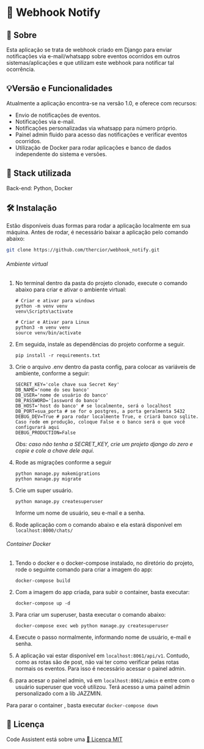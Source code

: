# 🚀 Webhook Notify

## 📒 Sobre

Esta aplicação se trata de webhook criado em Django para enviar notificações via e-mail/whatsapp sobre eventos ocorridos em outros sistemas/aplicações e que utilizam este webhook para notificar tal ocorrência.

## 💡Versão e Funcionalidades

Atualmente a aplicação encontra-se na versão 1.0, e oferece com recursos:

* Envio de notificações de eventos.
* Notificações via e-mail.
* Notificações personalizadas via whatsapp para número próprio.
* Painel admin fluido para acesso das notificações e verificar eventos ocorridos.
* Utilização de Docker para rodar aplicações e banco de dados independente do sistema e versões.

## 🧱 Stack utilizada

Back-end: Python, Docker

## 🛠 Instalação

Estão disponíveis duas formas para rodar a aplicação localmente em sua máquina. Antes de rodar, é necessário baixar a aplicação pelo comando abaixo:

```bash
git clone https://github.com/thercior/webhook_notify.git
```

###### Ambiente virtual

1. No terminal dentro da pasta do projeto clonado, execute o comando abaixo para criar e ativar o ambiente virtual:

   ```shell
   # Criar e ativar para windows
   python -m venv venv
   venv\Scripts\activate

   # Criar e Ativar para Linux
   python3 -m venv venv
   source venv/bin/activate
   ```
2. Em seguida, instale as dependências do projeto conforme a seguir.

   ```shell
   pip install -r requirements.txt
   ```
3. Crie o arquivo .env dentro da pasta config, para colocar as variáveis de ambiente, conforme a seguir:

   ```
   SECRET_KEY='cole chave sua Secret Key' 
   DB_NAME='nome do seu banco'
   DB_USER='nome de usuário do banco'
   DB_PASSWORD='[assword do banco'
   DB_HOST='host do banco' # se localmente, será o localhost
   DB_PORT=sua_porta # se for o postgres, a porta geralmenta 5432
   DEBUG_DEV=True # para rodar localmente True, e criará banco sqlite. Caso rode em produção, coloque False e o banco será o que você configurará aqui
   DEBUG_PRODUCTION=False
   ```

   *Obs: caso não tenha a SECRET_KEY, crie um projeto django do zero e copie e cole a chave dele aqui.*
4. Rode as migrações conforme a seguir

   ```shell
   python manage.py makemigrations
   python manage.py migrate
   ```
5. Crie um super usuário.

   ```shell
   python manage.py createsuperuser
   ```

   Informe um nome de usuário, seu e-mail e a senha.
6. Rode aplicação com o comando abaixo e ela estará disponível em `localhost:8000/chats/`

###### Container Docker

1. Tendo o docker e o docker-compose instalado, no diretório do projeto, rode o seguinte comando para criar a imagem do app:

   ```
   docker-compose build
   ```
2. Com a imagem do app criada, para subir o container, basta executar:

   ```
   docker-compose up -d
   ```
3. Para criar um superuser, basta executar o comando abaixo:

   ```
   docker-compose exec web python manage.py createsuperuser
   ```
4. Execute o passo normalmente, informando nome de usuário, e-mail e senha.
5. A aplicação vai estar disponível em `localhost:8061/api/v1`. Contudo, como as rotas são de post, não vai ter como verificar pelas rotas normais os eventos. Para isso é necessário acessar o painel admin.
6. para acesar o painel admin, vá em `localhost:8061/admin` e entre com o usuário superuser que você utilizou. Terá acesso a uma painel admin personalizado com a lib JAZZMIN.

Para parar o container , basta executar `docker-compose down`

## 📝 Licença

Code Assistent está sobre uma [🔗 Licença MIT](https://github.com/thercior/code-assistent/blob/main/LICENSE)
